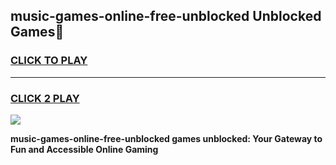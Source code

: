 
## music-games-online-free-unblocked Unblocked Games👋
<h3>
<a href="https://news.freeplayer.one?title=music-games-online-free-unblocked&ref=16F">CLICK TO PLAY</a></h3>
<hr>

<h3>
<a href="https://news.freeplayer.one?title=music-games-online-free-unblocked&ref=16F">CLICK 2 PLAY</a>
  
</h3>

<a href="https://news.freeplayer.one?title=music-games-online-free-unblocked&ref=16F/"><img src="https://clearcache.store/games.png"></a>


**music-games-online-free-unblocked games unblocked: Your Gateway to Fun and Accessible Online Gaming**

